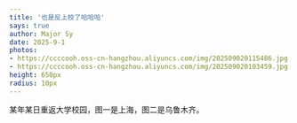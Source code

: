 ```yaml
---
title: '也是反上校了哈哈哈'
says: true
author: Major Sy
date: 2025-9-1
photos:
- https://ccccooh.oss-cn-hangzhou.aliyuncs.com/img/202509020115486.jpg
- https://ccccooh.oss-cn-hangzhou.aliyuncs.com/img/202509020103459.jpg
height: 650px
radius: 10px
---
```


某年某日重返大学校园，图一是上海，图二是乌鲁木齐。